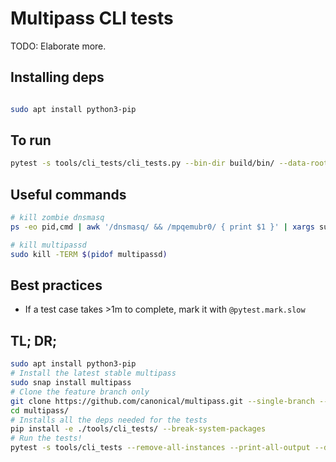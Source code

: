 # Multipass CLI tests

TODO: Elaborate more.

## Installing deps

```bash

sudo apt install python3-pip

```

## To run

```bash
pytest -s tools/cli_tests/cli_tests.py --bin-dir build/bin/ --data-root=/tmp/multipass-test --remove-all-instances -vv
```

## Useful commands

```bash
# kill zombie dnsmasq
ps -eo pid,cmd | awk '/dnsmasq/ && /mpqemubr0/ { print $1 }' | xargs sudo kill -9

# kill multipassd
sudo kill -TERM $(pidof multipassd)
```

## Best practices

* If a test case takes >1m to complete, mark it with `@pytest.mark.slow`

## TL; DR; 

```bash
sudo apt install python3-pip
# Install the latest stable multipass
sudo snap install multipass
# Clone the feature branch only
git clone https://github.com/canonical/multipass.git --single-branch --branch feature/cli-tests
cd multipass/
# Installs all the deps needed for the tests
pip install -e ./tools/cli_tests/ --break-system-packages
# Run the tests!
pytest -s tools/cli_tests --remove-all-instances --print-all-output --daemon-controller=snapd -vv
```
